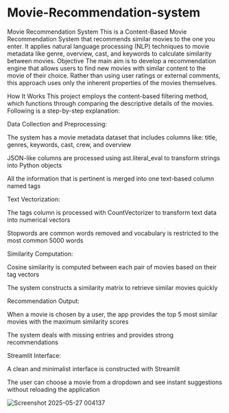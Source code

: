 # Movie-Recommendation-system
Movie Recommendation System This is a Content-Based Movie Recommendation System that recommends similar movies to the one you enter. It applies natural language processing (NLP) techniques to movie metadata like genre, overview, cast, and keywords to calculate similarity between movies.
Objective
The main aim is to develop a recommendation engine that allows users to find new movies with similar content to the movie of their choice. Rather than using user ratings or external comments, this approach uses only the inherent properties of the movies themselves.

How It Works 
This project employs the content-based filtering method, which functions through comparing the descriptive details of the movies. Following is a step-by-step explanation:

Data Collection and Preprocessing:

The system has a movie metadata dataset that includes columns like:
title, genres, keywords, cast, crew, and overview

JSON-like columns are processed using ast.literal_eval to transform strings into Python objects

All the information that is pertinent is merged into one text-based column named tags

Text Vectorization:

The tags column is processed with CountVectorizer to transform text data into numerical vectors

Stopwords are common words removed and vocabulary is restricted to the most common 5000 words

Similarity Computation:

Cosine similarity is computed between each pair of movies based on their tag vectors

The system constructs a similarity matrix to retrieve similar movies quickly

Recommendation Output:

When a movie is chosen by a user, the app provides the top 5 most similar movies with the maximum similarity scores

The system deals with missing entries and provides strong recommendations

Streamlit Interface:

A clean and minimalist interface is constructed with Streamlit

The user can choose a movie from a dropdown and see instant suggestions without reloading the application

![Screenshot 2025-05-27 004137](https://github.com/user-attachments/assets/b6978c0e-66a4-41a2-8bb2-20e410515016)
